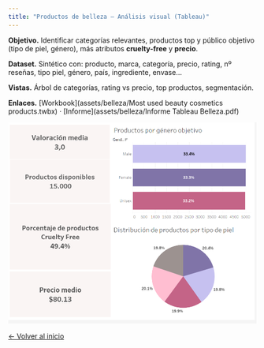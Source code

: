 ```yaml
---
title: "Productos de belleza — Análisis visual (Tableau)"
---
```


**Objetivo.** Identificar categorías relevantes, productos top y público objetivo (tipo de piel, género), más atributos **cruelty-free** y **precio**.

**Dataset.** Sintético con: producto, marca, categoría, precio, rating, nº reseñas, tipo piel, género, país, ingrediente, envase…

**Vistas.** Árbol de categorías, rating vs precio, top productos, segmentación.

**Enlaces.** [Workbook](assets/belleza/Most used beauty cosmetics products.twbx) · [Informe](assets/belleza/Informe Tableau Belleza.pdf)

![Tableau](https://github.com/susibrg/susibrg.github.io/blob/main/assets/belleza/Captura%20de%20pantalla%202025-10-22%20173527.png?raw=true)


[← Volver al inicio](/)
